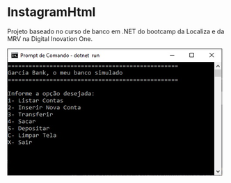 # InstagramHtml

Projeto baseado no curso de banco em .NET do bootcamp da Localiza e da MRV na Digital Inovation One.

<img src = "./PhotoCover.jpg/"  alt = "Imagem sobre o projeto elaborado" >